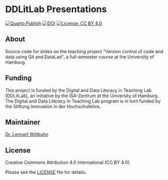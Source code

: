 # DDLitLab Presentations

[![Quarto Publish](https://github.com/lnnrtwttkhn/ddlitlab-presentation/actions/workflows/publish.yml/badge.svg)](https://github.com/lnnrtwttkhn/ddlitlab-presentation/actions/workflows/publish.yml)
[![DOI](https://zenodo.org/badge/637748048.svg)](https://zenodo.org/badge/latestdoi/637748048)
[![License: CC BY 4.0](https://img.shields.io/badge/License-CC_BY_4.0-lightgrey.svg)](https://creativecommons.org/licenses/by/4.0/)

## About

Source code for slides on the teaching project "Version control of code and data using Git and DataLad", a full-semester course at the University of Hamburg.

## Funding

This project is funded by the Digital and Data Literacy in Teaching Lab (DDLitLab), an initiative by the ISA-Zentrum at the University of Hamburg.
The Digital and Data Literacy in Teaching Lab program is in turn funded by the Stiftung Innovation in der Hochschullehre.

## Maintainer

[Dr. Lennart Wittkuhn](lennart.wittkuhn@uni-hamburg.de)

## License

Creative Commons Attribution 4.0 International (CC BY 4.0).

Please see the [LICENSE](LICENSE) file for details.